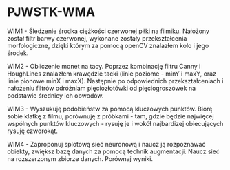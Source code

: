# PJWSTK-WMA

WIM1 - Śledzenie środka ciężkości czerwonej piłki na filmiku. Nałożony został filtr barwy czerwonej, wykonane zostały przekształcenia morfologiczne, dzięki którym za pomocą openCV znalazłem koło i jego środek.

WIM2 - Obliczenie monet na tacy. Poprzez kombinację filtru Canny i HoughLines znalazłem krawędzie tacki (linie poziome - minY i maxY, oraz linie pionowe minX i maxX). Następnie po odpowiednich przekształceniach i nałożeniu filtrów odróżniam pięciozłotówki od pięciogroszówek na podstawie średnicy ich obwodów.

WIM3 - Wyszukuję podobieństw za pomocą kluczowych punktów. Biorę sobie klatkę z filmu, porównuję z próbkami - tam, gdzie będzie najwięcej wspólnych punktów kluczowych - rysuję je i wokół najbardizej obiecujących rysuję czworokąt.

WIM4 - Zaproponuj splotową sieć neuronową i naucz ją rozpoznawać obiekty, zwiększ bazę danych za pomocą technik augmentacji. Naucz sieć na rozszerzonym zbiorze danych. Porównaj wyniki.